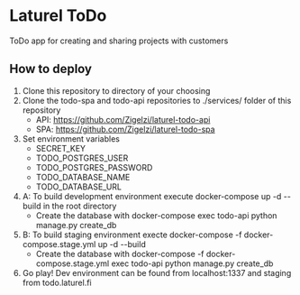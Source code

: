 # Laturel ToDo
ToDo app for creating and sharing projects with customers

## How to deploy
1. Clone this repository to directory of your choosing
2. Clone the todo-spa and todo-api repositories to ./services/ folder of this repository
    * API: https://github.com/Zigelzi/laturel-todo-api
    * SPA: https://github.com/Zigelzi/laturel-todo-spa
3. Set environment variables
    * SECRET_KEY
    * TODO_POSTGRES_USER
    * TODO_POSTGRES_PASSWORD
    * TODO_DATABASE_NAME
    * TODO_DATABASE_URL
4. A: To build development environment execute docker-compose up -d --build in the root directory
    * Create the database with docker-compose exec todo-api python manage.py create_db
4. B: To build staging environment execte docker-compose -f docker-compose.stage.yml up -d --build
    * Create the database with docker-compose -f docker-compose.stage.yml exec todo-api python manage.py create_db
5. Go play! Dev environment can be found from localhost:1337 and staging from todo.laturel.fi
